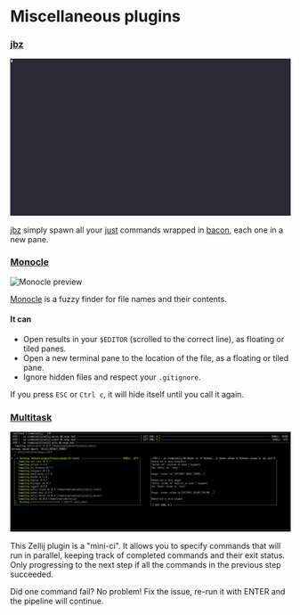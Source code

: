 # Miscellaneous plugins

### [jbz](https://github.com/nim65s/jbz)
![jbz preview](/video/jbz-preview.gif)

[jbz](https://github.com/nim65s/jbz) simply spawn all your [just](https://github.com/casey/just) commands wrapped
in [bacon](https://github.com/Canop/bacon), each one in a new pane.

### [Monocle](https://github.com/imsnif/monocle)
![Monocle preview](/video/monocle-preview.gif)

[Monocle](https://github.com/imsnif/monocle) is a fuzzy finder for file names and their contents.

#### It can
- Open results in your `$EDITOR` (scrolled to the correct line), as floating or tiled panes.
- Open a new terminal pane to the location of the file, as a floating or tiled pane.
- Ignore hidden files and respect your `.gitignore`.

If you press `ESC` or `Ctrl c`, it will hide itself until you call it again.

### [Multitask](https://github.com/imsnif/multitask)

![multitask plugin preview](/img/multitask-preview.png)

This Zellij plugin is a "mini-ci". It allows you to specify commands that will run in parallel, keeping track of completed commands and their exit status. Only progressing to the next step if all the commands in the previous step succeeded.

Did one command fail? No problem! Fix the issue, re-run it with ENTER and the pipeline will continue.
